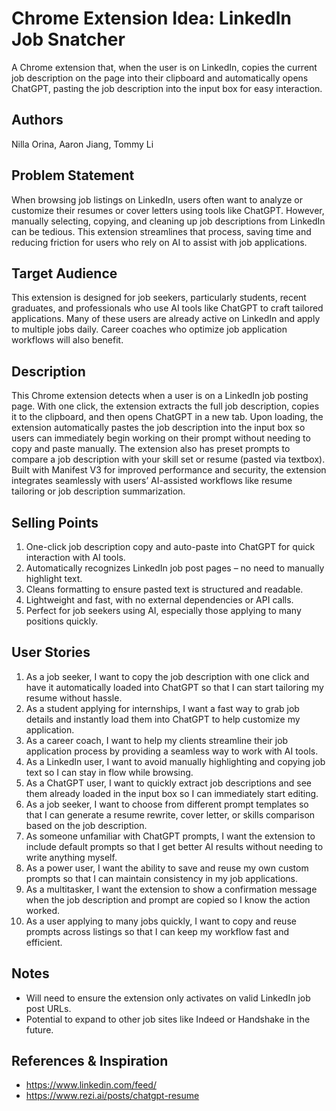 # Chrome Extension Idea: LinkedIn Job Snatcher

A Chrome extension that, when the user is on LinkedIn, copies the current job description on the page into their clipboard and automatically opens ChatGPT, pasting the job description into the input box for easy interaction.

## Authors  
Nilla Orina, Aaron Jiang, Tommy Li

## Problem Statement  
When browsing job listings on LinkedIn, users often want to analyze or customize their resumes or cover letters using tools like ChatGPT. However, manually selecting, copying, and cleaning up job descriptions from LinkedIn can be tedious. This extension streamlines that process, saving time and reducing friction for users who rely on AI to assist with job applications.

## Target Audience  
This extension is designed for job seekers, particularly students, recent graduates, and professionals who use AI tools like ChatGPT to craft tailored applications. Many of these users are already active on LinkedIn and apply to multiple jobs daily. Career coaches who optimize job application workflows will also benefit.

## Description  
This Chrome extension detects when a user is on a LinkedIn job posting page. With one click, the extension extracts the full job description, copies it to the clipboard, and then opens ChatGPT in a new tab. Upon loading, the extension automatically pastes the job description into the input box so users can immediately begin working on their prompt without needing to copy and paste manually. The extension also has preset prompts to compare a job description with your skill set or resume (pasted via textbox). Built with Manifest V3 for improved performance and security, the extension integrates seamlessly with users’ AI-assisted workflows like resume tailoring or job description summarization.

## Selling Points  
1. One-click job description copy and auto-paste into ChatGPT for quick interaction with AI tools.  
2. Automatically recognizes LinkedIn job post pages – no need to manually highlight text.  
3. Cleans formatting to ensure pasted text is structured and readable.  
4. Lightweight and fast, with no external dependencies or API calls.  
5. Perfect for job seekers using AI, especially those applying to many positions quickly.

## User Stories  

1. As a job seeker, I want to copy the job description with one click and have it automatically loaded into ChatGPT so that I can start tailoring my resume without hassle.  
2. As a student applying for internships, I want a fast way to grab job details and instantly load them into ChatGPT to help customize my application.  
3. As a career coach, I want to help my clients streamline their job application process by providing a seamless way to work with AI tools.  
4. As a LinkedIn user, I want to avoid manually highlighting and copying job text so I can stay in flow while browsing.  
5. As a ChatGPT user, I want to quickly extract job descriptions and see them already loaded in the input box so I can immediately start editing.
6. As a job seeker, I want to choose from different prompt templates so that I can generate a resume rewrite, cover letter, or skills comparison based on the job description.
7. As someone unfamiliar with ChatGPT prompts, I want the extension to include default prompts so that I get better AI results without needing to write anything myself.
8. As a power user, I want the ability to save and reuse my own custom prompts so that I can maintain consistency in my job applications.
9. As a multitasker, I want the extension to show a confirmation message when the job description and prompt are copied so I know the action worked.
10. As a user applying to many jobs quickly, I want to copy and reuse prompts across listings so that I can keep my workflow fast and efficient.

## Notes  
- Will need to ensure the extension only activates on valid LinkedIn job post URLs.   
- Potential to expand to other job sites like Indeed or Handshake in the future.

## References & Inspiration  
- https://www.linkedin.com/feed/
- https://www.rezi.ai/posts/chatgpt-resume


